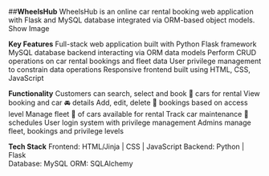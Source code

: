 ##**WheelsHub**
WheelsHub is an online car rental booking web application with Flask and MySQL database integrated via ORM-based object models.
Show Image

**Key Features**
Full-stack web application built with Python Flask framework
MySQL database backend interacting via ORM data models 
Perform CRUD operations on car rental bookings and fleet data
User privilege management to constrain data operations
Responsive frontend built using HTML, CSS, JavaScript 

**Functionality**
Customers can search, select and book 📆 cars for rental
View booking and car 🚘 details
Add, edit, delete 🚫 bookings based on access level
Manage fleet 🚙 of cars available for rental
Track car maintenance 🧰 schedules
User login system with privilege management
Admins manage fleet, bookings and privilege levels

**Tech Stack**
Frontend: HTML/Jinja | CSS | JavaScript
Backend: Python | Flask  
Database: MySQL
ORM: SQLAlchemy 
